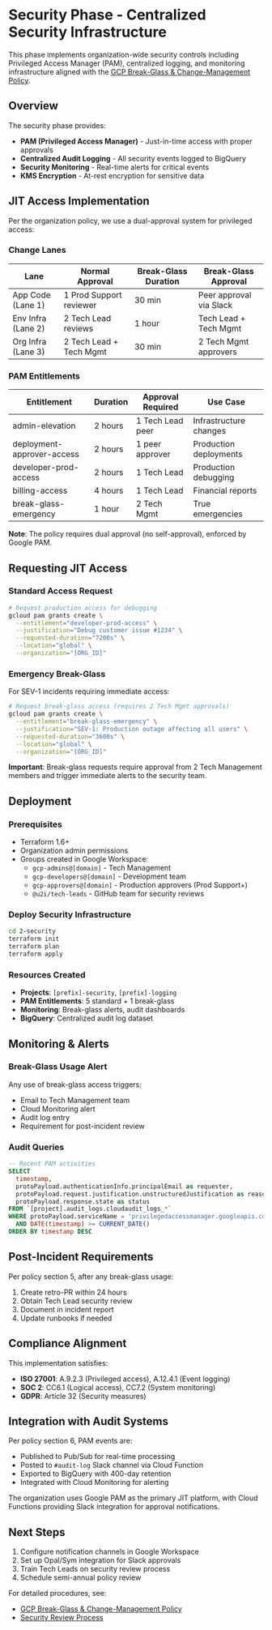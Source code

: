 # Security Phase - Centralized Security Infrastructure

This phase implements organization-wide security controls including Privileged Access Manager (PAM), centralized logging, and monitoring infrastructure aligned with the [GCP Break-Glass & Change-Management Policy](../policies/gcp-break-glass-change-management-policy.md).

## Overview

The security phase provides:
- **PAM (Privileged Access Manager)** - Just-in-time access with proper approvals
- **Centralized Audit Logging** - All security events logged to BigQuery
- **Security Monitoring** - Real-time alerts for critical events
- **KMS Encryption** - At-rest encryption for sensitive data

## JIT Access Implementation

Per the organization policy, we use a dual-approval system for privileged access:

### Change Lanes

| Lane | Normal Approval | Break-Glass Duration | Break-Glass Approval |
|------|----------------|---------------------|---------------------|
| App Code (Lane 1) | 1 Prod Support reviewer | 30 min | Peer approval via Slack |
| Env Infra (Lane 2) | 2 Tech Lead reviews | 1 hour | Tech Lead + Tech Mgmt |
| Org Infra (Lane 3) | 2 Tech Lead + Tech Mgmt | 30 min | 2 Tech Mgmt approvers |

### PAM Entitlements

| Entitlement | Duration | Approval Required | Use Case |
|------------|----------|------------------|----------|
| admin-elevation | 2 hours | 1 Tech Lead peer | Infrastructure changes |
| deployment-approver-access | 2 hours | 1 peer approver | Production deployments |
| developer-prod-access | 2 hours | 1 Tech Lead | Production debugging |
| billing-access | 4 hours | 1 Tech Lead | Financial reports |
| break-glass-emergency | 1 hour | 2 Tech Mgmt | True emergencies |

**Note**: The policy requires dual approval (no self-approval), enforced by Google PAM.

## Requesting JIT Access

### Standard Access Request
```bash
# Request production access for debugging
gcloud pam grants create \
  --entitlement="developer-prod-access" \
  --justification="Debug customer issue #1234" \
  --requested-duration="7200s" \
  --location="global" \
  --organization="[ORG_ID]"
```

### Emergency Break-Glass
For SEV-1 incidents requiring immediate access:

```bash
# Request break-glass access (requires 2 Tech Mgmt approvals)
gcloud pam grants create \
  --entitlement="break-glass-emergency" \
  --justification="SEV-1: Production outage affecting all users" \
  --requested-duration="3600s" \
  --location="global" \
  --organization="[ORG_ID]"
```

**Important**: Break-glass requests require approval from 2 Tech Management members and trigger immediate alerts to the security team.

## Deployment

### Prerequisites
- Terraform 1.6+
- Organization admin permissions
- Groups created in Google Workspace:
  - `gcp-admins@[domain]` - Tech Management
  - `gcp-developers@[domain]` - Development team
  - `gcp-approvers@[domain]` - Production approvers (Prod Support+)
  - `@u2i/tech-leads` - GitHub team for security reviews

### Deploy Security Infrastructure
```bash
cd 2-security
terraform init
terraform plan
terraform apply
```

### Resources Created
- **Projects**: `[prefix]-security`, `[prefix]-logging`
- **PAM Entitlements**: 5 standard + 1 break-glass
- **Monitoring**: Break-glass alerts, audit dashboards
- **BigQuery**: Centralized audit log dataset

## Monitoring & Alerts

### Break-Glass Usage Alert
Any use of break-glass access triggers:
- Email to Tech Management team
- Cloud Monitoring alert
- Audit log entry
- Requirement for post-incident review

### Audit Queries
```sql
-- Recent PAM activities
SELECT 
  timestamp,
  protoPayload.authenticationInfo.principalEmail as requester,
  protoPayload.request.justification.unstructuredJustification as reason,
  protoPayload.response.state as status
FROM `[project].audit_logs.cloudaudit_logs_*`
WHERE protoPayload.serviceName = 'privilegedaccessmanager.googleapis.com'
  AND DATE(timestamp) >= CURRENT_DATE()
ORDER BY timestamp DESC
```

## Post-Incident Requirements

Per policy section 5, after any break-glass usage:
1. Create retro-PR within 24 hours
2. Obtain Tech Lead security review
3. Document in incident report
4. Update runbooks if needed

## Compliance Alignment

This implementation satisfies:
- **ISO 27001**: A.9.2.3 (Privileged access), A.12.4.1 (Event logging)
- **SOC 2**: CC6.1 (Logical access), CC7.2 (System monitoring)
- **GDPR**: Article 32 (Security measures)

## Integration with Audit Systems

Per policy section 6, PAM events are:
- Published to Pub/Sub for real-time processing
- Posted to `#audit-log` Slack channel via Cloud Function
- Exported to BigQuery with 400-day retention
- Integrated with Cloud Monitoring for alerting

The organization uses Google PAM as the primary JIT platform, with Cloud Functions providing Slack integration for approval notifications.

## Next Steps

1. Configure notification channels in Google Workspace
2. Set up Opal/Sym integration for Slack approvals
3. Train Tech Leads on security review process
4. Schedule semi-annual policy review

For detailed procedures, see:
- [GCP Break-Glass & Change-Management Policy](../policies/gcp-break-glass-change-management-policy.md)
- [Security Review Process](../policies/security-review-process.md)